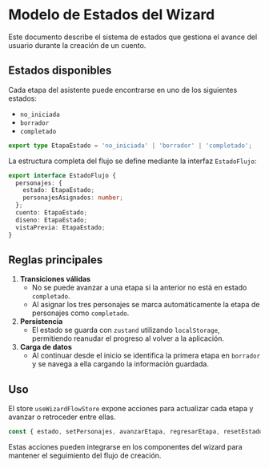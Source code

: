 # Modelo de Estados del Wizard

Este documento describe el sistema de estados que gestiona el avance del usuario durante la creación de un cuento.

## Estados disponibles

Cada etapa del asistente puede encontrarse en uno de los siguientes estados:

- `no_iniciada`
- `borrador`
- `completado`

```ts
export type EtapaEstado = 'no_iniciada' | 'borrador' | 'completado';
```

La estructura completa del flujo se define mediante la interfaz `EstadoFlujo`:

```ts
export interface EstadoFlujo {
  personajes: {
    estado: EtapaEstado;
    personajesAsignados: number;
  };
  cuento: EtapaEstado;
  diseno: EtapaEstado;
  vistaPrevia: EtapaEstado;
}
```

## Reglas principales

1. **Transiciones válidas**
   - No se puede avanzar a una etapa si la anterior no está en estado `completado`.
   - Al asignar los tres personajes se marca automáticamente la etapa de personajes como `completado`.
2. **Persistencia**
   - El estado se guarda con `zustand` utilizando `localStorage`, permitiendo reanudar el progreso al volver a la aplicación.
3. **Carga de datos**
   - Al continuar desde el inicio se identifica la primera etapa en `borrador` y se navega a ella cargando la información guardada.

## Uso

El store `useWizardFlowStore` expone acciones para actualizar cada etapa y avanzar o retroceder entre ellas.

```ts
const { estado, setPersonajes, avanzarEtapa, regresarEtapa, resetEstado } = useWizardFlowStore();
```

Estas acciones pueden integrarse en los componentes del wizard para mantener el seguimiento del flujo de creación.

